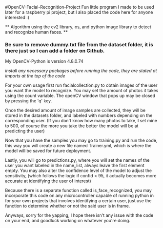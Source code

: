 #OpenCV-Facial-Recognition-Project
Fun little program I made to be used later for a raspberry pi project, but I also placed the code here for anyone interested :)

** Algorithm using the cv2 library, os, and python image library to detect and recognize human faces. **
### Be sure to remove dummy.txt file from the dataset folder, it is there just so I can add a folder on Github.

My OpenCV-Python is version 4.8.0.74

*install any necessary packages before running the code, they are stated at imports at the top of the code*

For your own usage first run facialcollection.py to obtain images of the user you want the model to recognize. You may set the amount of photos it takes using the count variable.
The openCV window that pops up may be closed by pressing the 'q' key.

Once the desired amount of image samples are collected, they will be stored in the datasets folder, and labeled with numbers depending on the corresponding user. (If you don't know how many
photos to take, I set mine to 500, of course the more you take the better the model will be at predicting the user)

Now that you have the samples you may go to training.py and run the code, this way you will create a new file named Trainer.yml, which is where the model will be saved for future deployment.

Lastly, you will go to predictions.py, where you will set the names of the user you want labeled in the name_list, always leave the first element empty. You may also alter the confidence level of the model to adjust the sensitivity, (which follows the logic if confid < 95, it actually becomes more accurate at identifying the user of interest)

Because there is a separate function called is_face_recognized, you may incorporate this code on any microcontroller capable of running python in for your own projects that involves identifying a certain user, just use the function to determine whether or not the said user is in frame.

Anyways, sorry for the yapping, I hope there isn't any issue with the code on your end, and goodluck working on whatever you're doing.
